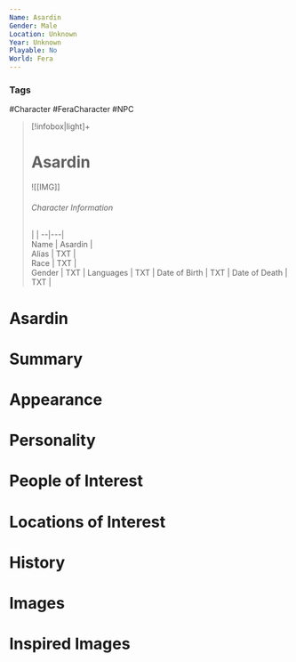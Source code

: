 ```yaml
---
Name: Asardin
Gender: Male
Location: Unknown
Year: Unknown
Playable: No
World: Fera
---
```


### Tags
#Character #FeraCharacter #NPC

> [!infobox|light]+  
> # Asardin  
> ![[IMG]]  
> ###### Character Information
>  |   |
> --|---|  
> Name | Asardin |  
> Alias | TXT |  
> Race | TXT |  
> Gender | TXT |
> Languages | TXT |
> Date of Birth | TXT |
> Date of Death | TXT |

# Asardin

# Summary

# Appearance

# Personality

# People of Interest

# Locations of Interest

# History

# Images

# Inspired Images
